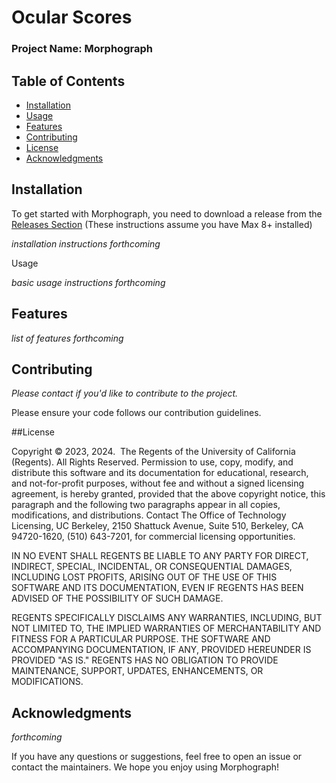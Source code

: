# Ocular Scores
### Project Name: Morphograph

<project details forthcoming>

## Table of Contents

- [Installation](#installation)
- [Usage](#usage)
- [Features](#features)
- [Contributing](#contributing)
- [License](#license)
- [Acknowledgments](#acknowledgments)

## Installation

To get started with Morphograph, you need to download a release from the [Releases Section]()
(These instructions assume you have Max 8+ installed)

*installation instructions forthcoming*

Usage

*basic usage instructions forthcoming*

## Features

*list of features forthcoming*

## Contributing

*Please contact if you'd like to contribute to the project.*

Please ensure your code follows our contribution guidelines.

##License

Copyright © 2023, 2024.  The Regents of the University of California (Regents). All Rights Reserved. Permission to use, copy, modify, and distribute this software and its documentation for educational, research, and not-for-profit purposes, without fee and without a signed licensing agreement, is hereby granted, provided that the above copyright notice, this paragraph and the following two paragraphs appear in all copies, modifications, and distributions. Contact The Office of Technology Licensing, UC Berkeley, 2150 Shattuck Avenue, Suite 510, Berkeley, CA 94720-1620, (510) 643-7201, for commercial licensing opportunities.

IN NO EVENT SHALL REGENTS BE LIABLE TO ANY PARTY FOR DIRECT, INDIRECT, SPECIAL, INCIDENTAL, OR CONSEQUENTIAL DAMAGES, INCLUDING LOST PROFITS, ARISING OUT OF THE USE OF THIS SOFTWARE AND ITS DOCUMENTATION, EVEN IF REGENTS HAS BEEN ADVISED OF THE POSSIBILITY OF SUCH DAMAGE.

REGENTS SPECIFICALLY DISCLAIMS ANY WARRANTIES, INCLUDING, BUT NOT LIMITED TO, THE IMPLIED WARRANTIES OF MERCHANTABILITY AND FITNESS FOR A PARTICULAR PURPOSE. THE SOFTWARE AND ACCOMPANYING DOCUMENTATION, IF ANY, PROVIDED HEREUNDER IS PROVIDED "AS IS." REGENTS HAS NO OBLIGATION TO PROVIDE MAINTENANCE, SUPPORT, UPDATES, ENHANCEMENTS, OR MODIFICATIONS.

## Acknowledgments

*forthcoming*

If you have any questions or suggestions, feel free to open an issue or contact the maintainers. We hope you enjoy using Morphograph!



